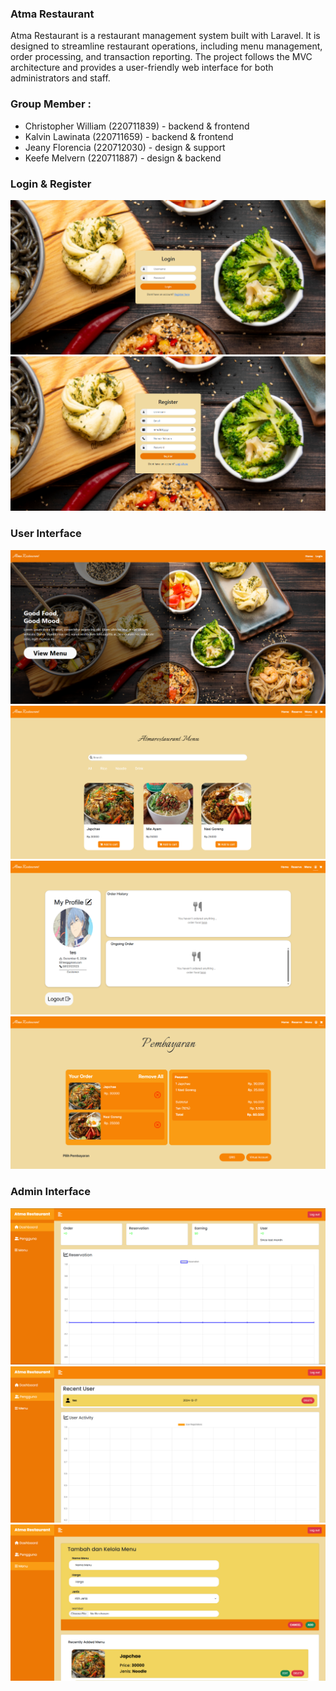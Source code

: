 
### Atma Restaurant
<p>
   Atma Restaurant is a restaurant management system built with Laravel. It is designed to streamline restaurant operations, including menu management, order processing, and transaction reporting. The project follows the MVC architecture and provides a user-friendly web interface for both administrators and staff.
<p>

### Group Member :
- Christopher William (220711839) - backend & frontend
- Kalvin Lawinata (220711659) - backend & frontend
- Jeany Florencia (220712030) - design & support
- Keefe Melvern (220711887) - design & backend

### Login & Register
![login](atmarestaurant/fotoReadme/login.png)
![register](atmarestaurant/fotoReadme/Register.png)

### User Interface
![home](atmarestaurant/fotoReadme/home.png)
![usermenu](atmarestaurant/fotoReadme/user_menu.png)
![userprofile](atmarestaurant/fotoReadme/user_profile.png)
![userpembayaran](atmarestaurant/fotoReadme/user_pembayaran.png)

### Admin Interface
![adminDashboard](atmarestaurant/fotoReadme/admin_dashboard.png)
![adminUser](atmarestaurant/fotoReadme/admin_user.png)
![adminMenu](atmarestaurant/fotoReadme/admin_menu.png)


